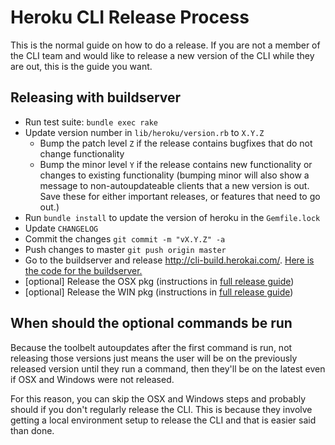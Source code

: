 Heroku CLI Release Process
==========================

This is the normal guide on how to do a release. If you are not a member of the CLI team and would like to release a new version of the CLI while they are out, this is the guide you want.

## Releasing with buildserver

* Run test suite: `bundle exec rake`
* Update version number in `lib/heroku/version.rb` to `X.Y.Z`
  * Bump the patch level `Z` if the release contains bugfixes that do not change functionality
  * Bump the minor level `Y` if the release contains new functionality or changes to existing functionality (bumping minor will also show a message to non-autoupdateable clients that a new version is out. Save these for either important releases, or features that need to go out.)
* Run `bundle install` to update the version of heroku in the `Gemfile.lock`
* Update `CHANGELOG`
* Commit the changes `git commit -m "vX.Y.Z" -a`
* Push changes to master `git push origin master`
* Go to the buildserver and release http://cli-build.herokai.com/. [Here is the code for the buildserver.](https://github.com/heroku/toolbelt-build-server)
* [optional] Release the OSX pkg (instructions in [full release guide](./RELEASE-FULL.md))
* [optional] Release the WIN pkg (instructions in [full release guide](./RELEASE-FULL.md))

## When should the optional commands be run

Because the toolbelt autoupdates after the first command is run, not releasing those versions just means the user will be on the previously released version until they run a command, then they'll be on the latest even if OSX and Windows were not released.

For this reason, you can skip the OSX and Windows steps and probably should if you don't regularly release the CLI. This is because they involve getting a local environment setup to release the CLI and that is easier said than done.
